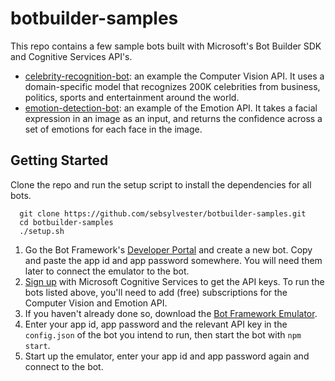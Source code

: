 # botbuilder-samples
This repo contains a few sample bots built with Microsoft's Bot Builder SDK and Cognitive Services API's.

* [celebrity-recognition-bot](https://github.com/sebsylvester/botbuilder-samples/tree/master/celebrity-recognition-bot): 
an example the Computer Vision API. It uses a domain-specific model that recognizes 200K celebrities from business, politics, sports and entertainment around the world.
* [emotion-detection-bot](https://github.com/sebsylvester/botbuilder-samples/tree/master/emotion-detection-bot): 
an example of the Emotion API. It takes a facial expression in an image as an input, and returns the confidence across a set of emotions for each face in the image.

## Getting Started
Clone the repo and run the setup script to install the dependencies for all bots.

      git clone https://github.com/sebsylvester/botbuilder-samples.git
      cd botbuilder-samples
      ./setup.sh
      

1. Go the Bot Framework's [Developer Portal](https://dev.botframework.com/bots/new) and create a new bot. 
Copy and paste the app id and app password somewhere. You will need them later to connect the emulator to the bot.
2. [Sign up](https://www.microsoft.com/cognitive-services/en-us/sign-up) with Microsoft Cognitive Services to get the API keys. To run the bots listed above, you'll need to add (free) subscriptions for the Computer Vision and Emotion API.
3. If you haven't already done so, download the [Bot Framework Emulator](https://github.com/microsoft/botframework-emulator/wiki/Getting-Started).
4. Enter your app id, app password and the relevant API key in the ```config.json``` of the bot you intend to run, then start the bot with ```npm start```.
5. Start up the emulator, enter your app id and app password again and connect to the bot.